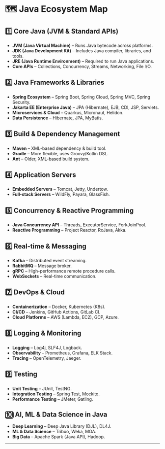 # **🗺️ Java Ecosystem Map**

## **1️⃣ Core Java (JVM & Standard APIs)**

- **JVM (Java Virtual Machine)** – Runs Java bytecode across platforms.
- **JDK (Java Development Kit)** – Includes Java compiler, libraries, and tools.
- **JRE (Java Runtime Environment)** – Required to run Java applications.
- **Core APIs** – Collections, Concurrency, Streams, Networking, File I/O.

## **2️⃣ Java Frameworks & Libraries**

- **Spring Ecosystem** – Spring Boot, Spring Cloud, Spring MVC, Spring Security.
- **Jakarta EE (Enterprise Java)** – JPA (Hibernate), EJB, CDI, JSP, Servlets.
- **Microservices & Cloud** – Quarkus, Micronaut, Helidon.
- **Data Persistence** – Hibernate, JPA, MyBatis.

## **3️⃣ Build & Dependency Management**

- **Maven** – XML-based dependency & build tool.
- **Gradle** – More flexible, uses Groovy/Kotlin DSL.
- **Ant** – Older, XML-based build system.

## **4️⃣ Application Servers**

- **Embedded Servers** – Tomcat, Jetty, Undertow.
- **Full-stack Servers** – WildFly, Payara, GlassFish.

## **5️⃣ Concurrency & Reactive Programming**

- **Java Concurrency API** – Threads, ExecutorService, ForkJoinPool.
- **Reactive Programming** – Project Reactor, RxJava, Akka.

## **6️⃣ Real-time & Messaging**

- **Kafka** – Distributed event streaming.
- **RabbitMQ** – Message broker.
- **gRPC** – High-performance remote procedure calls.
- **WebSockets** – Real-time communication.

## **7️⃣ DevOps & Cloud**

- **Containerization** – Docker, Kubernetes (K8s).
- **CI/CD** – Jenkins, GitHub Actions, GitLab CI.
- **Cloud Platforms** – AWS (Lambda, EC2), GCP, Azure.

## **8️⃣ Logging & Monitoring**

- **Logging** – Log4j, SLF4J, Logback.
- **Observability** – Prometheus, Grafana, ELK Stack.
- **Tracing** – OpenTelemetry, Jaeger.

## **9️⃣ Testing**

- **Unit Testing** – JUnit, TestNG.
- **Integration Testing** – Spring Test, Mockito.
- **Performance Testing** – JMeter, Gatling.

## **🔟 AI, ML & Data Science in Java**

- **Deep Learning** – Deep Java Library (DJL), DL4J.
- **ML & Data Science** – Tribuo, Weka, MOA.
- **Big Data** – Apache Spark (Java API), Hadoop.

---
